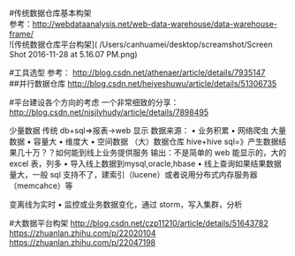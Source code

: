 #传统数据仓库基本构架  
参考：<http://webdataanalysis.net/web-data-warehouse/data-warehouse-frame/>  
![传统数据仓库平台构架]( /Users/canhuamei/desktop/screamshot/Screen Shot 2016-11-28 at 5.16.07 PM.png)  

#工具选型
参考：
<http://blog.csdn.net/athenaer/article/details/7935147>  
##并行数据仓库
<http://blog.csdn.net/heiyeshuwu/article/details/51306735>

#平台建设各个方向的考虑
一个非常细致的分享：
<http://blog.csdn.net/nisjlvhudy/article/details/7898495>

少量数据传统 db+sql=>报表->web 显示数据来源：•	业务积累•	网络爬虫大量数据•	容量大•	维度大•	空间数据（大）数据仓库 hive+hive sql=》产生数据结果几十万？？如何能到线上业务提供服务输出：不是简单的 web 能显示的，大的 excel 表，列多•	导入线上数据到mysql,oracle,hbase•	线上查询如果结果数据量大，一般 sql 支持不了，建索引（lucene）或者说用分布式内存服务器（memcahce）等变离线为实时•	监控或业务数据变化，通过 storm，写入集群，分析

#大数据平台构架
<http://blog.csdn.net/czp11210/article/details/51643782>
<https://zhuanlan.zhihu.com/p/22020104>
<https://zhuanlan.zhihu.com/p/22047198>